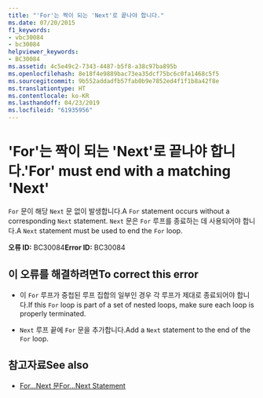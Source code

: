 ```yaml
---
title: "'For'는 짝이 되는 'Next'로 끝나야 합니다."
ms.date: 07/20/2015
f1_keywords:
- vbc30084
- bc30084
helpviewer_keywords:
- BC30084
ms.assetid: 4c5e49c2-7343-4487-b5f8-a38c97ba895b
ms.openlocfilehash: 8e18f4e9889bac73ea35dcf75bc6c0fa1468c5f5
ms.sourcegitcommit: 9b552addadfb57fab0b9e7852ed4f1f1b8a42f8e
ms.translationtype: HT
ms.contentlocale: ko-KR
ms.lasthandoff: 04/23/2019
ms.locfileid: "61935956"
---
```

# <a name="for-must-end-with-a-matching-next"></a><span data-ttu-id="67424-102">'For'는 짝이 되는 'Next'로 끝나야 합니다.</span><span class="sxs-lookup"><span data-stu-id="67424-102">'For' must end with a matching 'Next'</span></span>
<span data-ttu-id="67424-103">`For` 문이 해당 `Next` 문 없이 발생합니다.</span><span class="sxs-lookup"><span data-stu-id="67424-103">A `For` statement occurs without a corresponding `Next` statement.</span></span> <span data-ttu-id="67424-104">`Next` 문은 `For` 루프를 종료하는 데 사용되어야 합니다.</span><span class="sxs-lookup"><span data-stu-id="67424-104">A `Next` statement must be used to end the `For` loop.</span></span>  
  
 <span data-ttu-id="67424-105">**오류 ID:** BC30084</span><span class="sxs-lookup"><span data-stu-id="67424-105">**Error ID:** BC30084</span></span>  
  
## <a name="to-correct-this-error"></a><span data-ttu-id="67424-106">이 오류를 해결하려면</span><span class="sxs-lookup"><span data-stu-id="67424-106">To correct this error</span></span>  
  
- <span data-ttu-id="67424-107">이 `For` 루프가 중첩된 루프 집합의 일부인 경우 각 루프가 제대로 종료되어야 합니다.</span><span class="sxs-lookup"><span data-stu-id="67424-107">If this `For` loop is part of a set of nested loops, make sure each loop is properly terminated.</span></span>  
  
- <span data-ttu-id="67424-108">`Next` 루프 끝에 `For` 문을 추가합니다.</span><span class="sxs-lookup"><span data-stu-id="67424-108">Add a `Next` statement to the end of the `For` loop.</span></span>  
  
## <a name="see-also"></a><span data-ttu-id="67424-109">참고자료</span><span class="sxs-lookup"><span data-stu-id="67424-109">See also</span></span>

- [<span data-ttu-id="67424-110">For...Next 문</span><span class="sxs-lookup"><span data-stu-id="67424-110">For...Next Statement</span></span>](../../visual-basic/language-reference/statements/for-next-statement.md)
